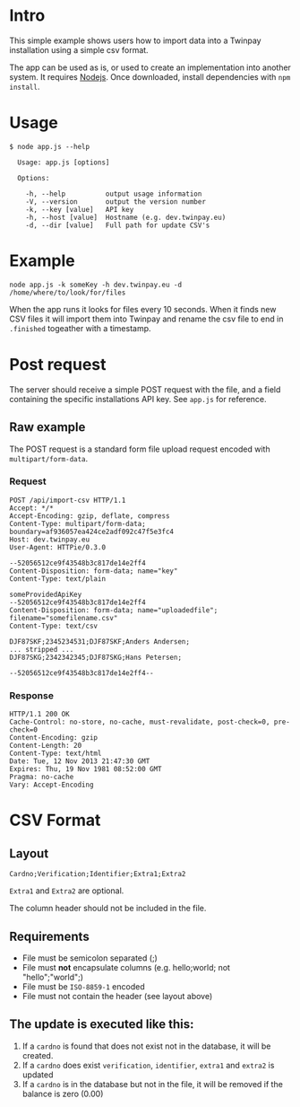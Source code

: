 # Intro

This simple example shows users how to import data into a Twinpay installation using a simple csv format.

The app can be used as is, or used to create an implementation into another system. It requires [Nodejs](http://nodejs.org/). Once downloaded, install dependencies with `npm install`.

# Usage

	$ node app.js --help

	  Usage: app.js [options]

	  Options:

	    -h, --help          output usage information
	    -V, --version       output the version number
	    -k, --key [value]   API key
	    -h, --host [value]  Hostname (e.g. dev.twinpay.eu)
	    -d, --dir [value]   Full path for update CSV's

# Example

	node app.js -k someKey -h dev.twinpay.eu -d /home/where/to/look/for/files

When the app runs it looks for files every 10 seconds. When it finds new CSV files it will import them into Twinpay and rename the csv file to end in `.finished` togeather with a timestamp.

# Post request

The server should receive a simple POST request with the file, and a field containing the specific installations API key. See `app.js` for reference.

## Raw example

The POST request is a standard form file upload request encoded with `multipart/form-data`.

### Request

	POST /api/import-csv HTTP/1.1
	Accept: */*
	Accept-Encoding: gzip, deflate, compress
	Content-Type: multipart/form-data; boundary=af936057ea424ce2adf092c47f5e3fc4
	Host: dev.twinpay.eu
	User-Agent: HTTPie/0.3.0

	--52056512ce9f43548b3c817de14e2ff4
	Content-Disposition: form-data; name="key"
	Content-Type: text/plain

	someProvidedApiKey
	--52056512ce9f43548b3c817de14e2ff4
	Content-Disposition: form-data; name="uploadedfile"; filename="somefilename.csv"
	Content-Type: text/csv

	DJF87SKF;2345234531;DJF87SKF;Anders Andersen;
	... stripped ...
	DJF87SKG;2342342345;DJF87SKG;Hans Petersen;

	--52056512ce9f43548b3c817de14e2ff4--

### Response

	HTTP/1.1 200 OK
	Cache-Control: no-store, no-cache, must-revalidate, post-check=0, pre-check=0
	Content-Encoding: gzip
	Content-Length: 20
	Content-Type: text/html
	Date: Tue, 12 Nov 2013 21:47:30 GMT
	Expires: Thu, 19 Nov 1981 08:52:00 GMT
	Pragma: no-cache
	Vary: Accept-Encoding

# CSV Format

## Layout

`Cardno;Verification;Identifier;Extra1;Extra2`

`Extra1` and `Extra2` are optional.

The column header should not be included in the file.

## Requirements

* File must be semicolon separated (;)
* File must __not__ encapsulate columns (e.g. hello;world; not "hello";"world";)
* File must be `ISO-8859-1` encoded
* File must not contain the header (see layout above)

## The update is executed like this:

1. If a `cardno` is found that does not exist not in the database, it will be created.
2. If a `cardno` does exist `verification`, `identifier`, `extra1` and `extra2` is updated
3. If a `cardno` is in the database but not in the file, it will be removed if the balance is zero (0.00)

